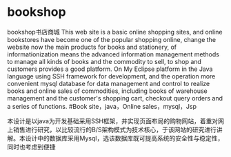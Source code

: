 # bookshop
bookshop书店商城
This web site is a basic online shopping sites,
and online bookstores have become one of the popular shopping online, 
change the website now the main products for books and stationery, of informationization means the advanced information management methods to manage all kinds of books and the commodity to sell, to shop and customers provides a good platform. 
On My Eclipse platform in the Java language using SSH framework for development, and the operation more convenient mysql database for data management and control to realize books and online sales of commodities, including books of warehouse management and the customer's shopping cart, checkout query orders and a series of functions.
#Book site，java，Online sales，mysql，Jsp

本设计是以java为开发基础采用SSH框架，并实现页面布局的购物网站，着重对网上销售进行研究，以比较流行的B/S架构模式为技术核心，于该网站的研究进行讲解。本设计中的数据库采用Mysql，选该数据库既可提高系统的安全性与稳定性，同时也考虑到便捷
